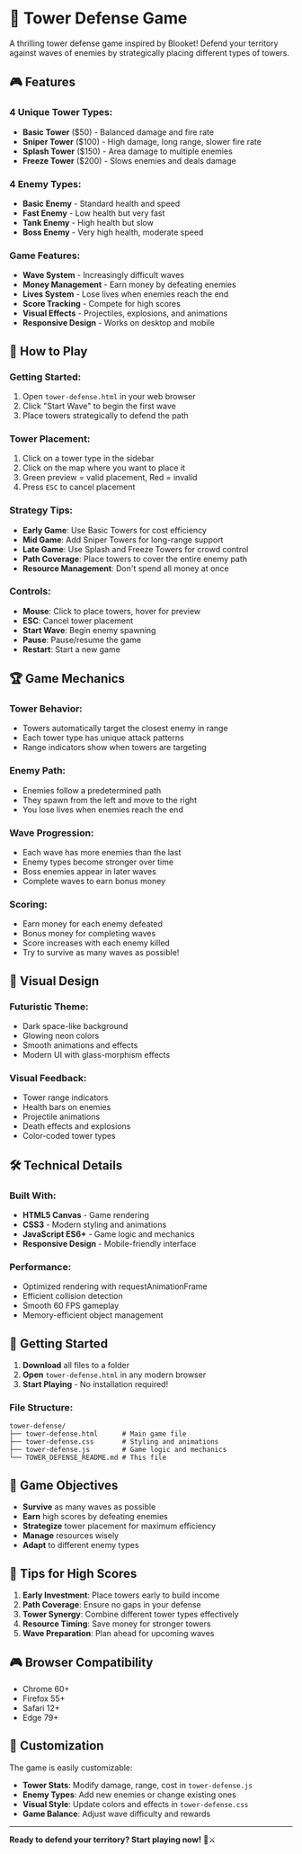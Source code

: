 # 🏰 Tower Defense Game

A thrilling tower defense game inspired by Blooket! Defend your territory against waves of enemies by strategically placing different types of towers.

## 🎮 Features

### **4 Unique Tower Types:**
- **Basic Tower** ($50) - Balanced damage and fire rate
- **Sniper Tower** ($100) - High damage, long range, slower fire rate
- **Splash Tower** ($150) - Area damage to multiple enemies
- **Freeze Tower** ($200) - Slows enemies and deals damage

### **4 Enemy Types:**
- **Basic Enemy** - Standard health and speed
- **Fast Enemy** - Low health but very fast
- **Tank Enemy** - High health but slow
- **Boss Enemy** - Very high health, moderate speed

### **Game Features:**
- **Wave System** - Increasingly difficult waves
- **Money Management** - Earn money by defeating enemies
- **Lives System** - Lose lives when enemies reach the end
- **Score Tracking** - Compete for high scores
- **Visual Effects** - Projectiles, explosions, and animations
- **Responsive Design** - Works on desktop and mobile

## 🎯 How to Play

### **Getting Started:**
1. Open `tower-defense.html` in your web browser
2. Click "Start Wave" to begin the first wave
3. Place towers strategically to defend the path

### **Tower Placement:**
1. Click on a tower type in the sidebar
2. Click on the map where you want to place it
3. Green preview = valid placement, Red = invalid
4. Press `ESC` to cancel placement

### **Strategy Tips:**
- **Early Game**: Use Basic Towers for cost efficiency
- **Mid Game**: Add Sniper Towers for long-range support
- **Late Game**: Use Splash and Freeze Towers for crowd control
- **Path Coverage**: Place towers to cover the entire enemy path
- **Resource Management**: Don't spend all money at once

### **Controls:**
- **Mouse**: Click to place towers, hover for preview
- **ESC**: Cancel tower placement
- **Start Wave**: Begin enemy spawning
- **Pause**: Pause/resume the game
- **Restart**: Start a new game

## 🏆 Game Mechanics

### **Tower Behavior:**
- Towers automatically target the closest enemy in range
- Each tower type has unique attack patterns
- Range indicators show when towers are targeting

### **Enemy Path:**
- Enemies follow a predetermined path
- They spawn from the left and move to the right
- You lose lives when enemies reach the end

### **Wave Progression:**
- Each wave has more enemies than the last
- Enemy types become stronger over time
- Boss enemies appear in later waves
- Complete waves to earn bonus money

### **Scoring:**
- Earn money for each enemy defeated
- Bonus money for completing waves
- Score increases with each enemy killed
- Try to survive as many waves as possible!

## 🎨 Visual Design

### **Futuristic Theme:**
- Dark space-like background
- Glowing neon colors
- Smooth animations and effects
- Modern UI with glass-morphism effects

### **Visual Feedback:**
- Tower range indicators
- Health bars on enemies
- Projectile animations
- Death effects and explosions
- Color-coded tower types

## 🛠️ Technical Details

### **Built With:**
- **HTML5 Canvas** - Game rendering
- **CSS3** - Modern styling and animations
- **JavaScript ES6+** - Game logic and mechanics
- **Responsive Design** - Mobile-friendly interface

### **Performance:**
- Optimized rendering with requestAnimationFrame
- Efficient collision detection
- Smooth 60 FPS gameplay
- Memory-efficient object management

## 🚀 Getting Started

1. **Download** all files to a folder
2. **Open** `tower-defense.html` in any modern browser
3. **Start Playing** - No installation required!

### **File Structure:**
```
tower-defense/
├── tower-defense.html      # Main game file
├── tower-defense.css       # Styling and animations
├── tower-defense.js        # Game logic and mechanics
└── TOWER_DEFENSE_README.md # This file
```

## 🎯 Game Objectives

- **Survive** as many waves as possible
- **Earn** high scores by defeating enemies
- **Strategize** tower placement for maximum efficiency
- **Manage** resources wisely
- **Adapt** to different enemy types

## 🏅 Tips for High Scores

1. **Early Investment**: Place towers early to build income
2. **Path Coverage**: Ensure no gaps in your defense
3. **Tower Synergy**: Combine different tower types effectively
4. **Resource Timing**: Save money for stronger towers
5. **Wave Preparation**: Plan ahead for upcoming waves

## 🎮 Browser Compatibility

- Chrome 60+
- Firefox 55+
- Safari 12+
- Edge 79+

## 🎨 Customization

The game is easily customizable:
- **Tower Stats**: Modify damage, range, cost in `tower-defense.js`
- **Enemy Types**: Add new enemies or change existing ones
- **Visual Style**: Update colors and effects in `tower-defense.css`
- **Game Balance**: Adjust wave difficulty and rewards

---

**Ready to defend your territory? Start playing now!** 🏰⚔️ 